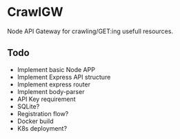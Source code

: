 # CrawlGW

Node API Gateway for crawling/GET:ing usefull resources.

## Todo
* Implement basic Node APP
* Implement Express API structure
* Implement express router
* Implement body-parser
* API Key requirement
* SQLite?
* Registration flow?
* Docker build
* K8s deployment?
